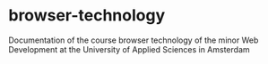 # browser-technology
Documentation of the course browser technology of the minor Web Development at the University of Applied Sciences in Amsterdam
